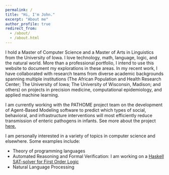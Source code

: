 ```yaml
---
permalink: /
title: "Hi, I'm John."
excerpt: "About me"
author_profile: true
redirect_from: 
  - /about/
  - /about.html
---
```


I hold a Master of Computer Science and a Master of Arts in Linguistics from the University of Iowa. 
I love technology, math, language, logic, and the natural world. More than a professional portfolio, I intend to use this website to document my explorations in these areas. 
In my recent work, I have collaborated with research teams from diverse academic backgrounds spanning multiple institutions (The African Population and Health Research Center; The University of Iowa; The University of Wisconsin, Madison; and others) on projects in precision medicine, computational epidemiology, and applied machine learning.

I am currently working with the PATHOME project team on the development of Agent-Based Modeling software to predict which types of social, behavioral, and infrastructure interventions will most efficiently reduce transmission of enteric pathogens in infants. See more about the project [here.](https://sewell.lab.uiowa.edu/pathome) 

I am personally interested in a variety of topics in computer science and elsewhere. Some examples include:
- Theory of programming languages
- Automated Reasoning and Formal Verification: I am working on a [Haskell SAT-solver for First Order Logic](https://github.com/kesslerjohn/folley)
- Natural Language Processing

